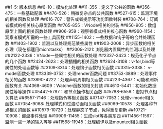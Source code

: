 ##1-5: 版本信息
##6-10：模块化处理
##11-355：定义了公共的函数
##356-475：一些基础配置
##476-526：稍微复杂点的公共函数
##527-615：监测环境的相关函数及处理
##616-707：警告或者提示等功能函数封装
##708-764：订阅者模式的相关核心原型函数
##765-855：VNode相关的封装
##856-905：数组原型上面的相关函数处理
##906-959：观察者模式相关核心函数
##960-1154：观察者模式所需的一些工具函数
##1155-1402：一些数据和钩子等的合并处理函数
##1403-1902：监测以及处理规范某些属性
##1903-2008：异步函数的相关处理（现在都适用microtasks）
##2009-2121: 浏览器内置属性的监测以及处理
##2122-2336：VNode一些属性相关的函数处理
##2337-2423：规范化子节点的几个函数
##2424-2623：处理插槽的相关函数
##2624-3108：v-for,bind等属性的处理函数等
##3109-3314：处理钩子函数相关函数
##3315-3338： v-model函数处理
##3339-3752：处理render函数问题
##3753-3889：处理事件相关的函数
##3890-4222：处理声明周期相关函数
##4223-4367：可能和刷新函数有关
##4368-4609：Watcher函数的相关封装
##4610-5441：初始化数据属性等等操作
##5442-5787：和节点操作相关函数
##5788-6556：虚拟节点相关算法
##6557-7146：处理指令等相关函数
##7147-7053：处理v-model相关函数
##7054-9068: 处理样式和过渡动画相关函数
##9069-10578：处理各种节点相关的函数
##10579-10720：处理静态子节点，免得重复更新
##10721-10908：键盘事件处理
##10909-11455：生成slot等各类东西
##11456-11567：监测一些一场的输入等等
##11568-11945：处理编译以及mounted相关函数
